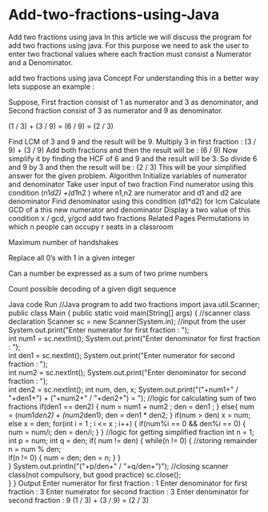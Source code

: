 # Add-two-fractions-using-Java
Add two fractions using java 
In this article we will discuss the program for add two fractions using java. For this purpose we need to ask the user to enter two fractional values where each fraction must consist a Numerator and a Denominator.

add two fractions using java
Concept
 For understanding this in a better way lets suppose an example :

 Suppose, First fraction consist of 1 as numerator and 3 as denominator, and Second fraction consist of 3 as numerator and 9 as denominator.

 (1 / 3) + (3 / 9) = (6 / 9) = (2 / 3)

Find LCM of 3 and 9 and the result will be 9.
Multiply 3 in first fraction : (3 / 9) + (3 / 9)
Add both fractions and then the result will be : (6 / 9)
Now simplify it by finding the HCF of 6 and 9 and the result will be 3.
So divide 6 and 9 by 3 and then the result will be : (2 / 3)
This will be your simplified answer for the given problem.
Algorithm
Initialize variables of numerator and denominator
Take user input of two fraction
Find numerator using this condition (n1*d2) +(d1*n2 ) where n1,n2 are numerator and d1 and d2 are denominator
Find denominator using this condition (d1*d2) for lcm
Calculate GCD of a this new numerator and denominator
Display a two value of this condition x / gcd, y/gcd
add two fractions
Related Pages
Permutations in which n people can occupy r seats in a classroom
 
Maximum number of handshakes
 
Replace all 0’s with 1 in a given integer

Can a number be expressed as a sum of two prime numbers

Count possible decoding of a given digit sequence

Java code
Run
//Java program to add two fractions
import java.util.Scanner;
public class Main
{
	public static void main(String[] args)
	{
		//scanner class declaration
		Scanner sc = new Scanner(System.in);
		//input from the user		
		System.out.print("Enter numerator for first fraction : ");		
		int num1 = sc.nextInt();
		System.out.print("Enter denominator for first fraction : ");		
		int den1 = sc.nextInt();
		System.out.print("Enter numerator for second fraction : ");		
		int num2 = sc.nextInt();
		System.out.print("Enter denominator for second fraction : ");		
		int den2 = sc.nextInt();
		int num, den, x;
		System.out.print("("+num1+" / "+den1+") + ("+num2+" / "+den2+") = ");
		//logic for calculating sum of two fractions
		if(den1 == den2)
		{
			num = num1 + num2 ;
			den = den1 ;
		}
		else{
			num = (num1*den2) + (num2*den1);
			den = den1 * den2;
		}
		if(num > den)
			x = num;
		else
			x = den;
		for(int i = 1 ; i <= x ; i++)
		{
			if(num%i == 0 && den%i == 0)
			{
				num = num/i;
				den = den/i;
			}
		}
		//logic for getting simplified fraction
		int n = 1;
		int p = num;
		int q = den;
		if( num != den)
		{
			while(n != 0)
			{
				//storing remainder
				n = num % den;			
				if(n != 0)
				{
					num = den;
					den = n;
				}
			}			
		}
		System.out.println("("+p/den+" / "+q/den+")");
		//closing scanner class(not compulsory, but good practice)
		sc.close();									
	}
}
Output
Enter numerator for first fraction : 1
Enter denominator for first fraction : 3
Enter numerator for second fraction : 3
Enter denominator for second fraction : 9
(1 / 3) + (3 / 9) = (2 / 3)

